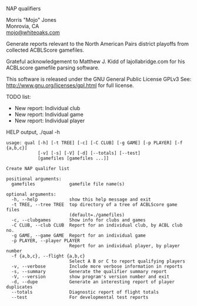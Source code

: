 NAP qualifiers

Morris "Mojo" Jones  
Monrovia, CA  
mojo@whiteoaks.com  

Generate reports relevant to the North American Pairs district
playoffs from collected ACBLScore gamefiles.

Grateful acknowledgement to Matthew J. Kidd of lajollabridge.com for
his ACBLscore gamefile parsing software.

This software is released under the GNU General Public License GPLv3
See: http://www.gnu.org/licenses/gpl.html for full license.

TODO list:

* New report: Individual club
* New report: Individual game
* New report: Individual player

HELP output, ./qual -h

    usage: qual [-h] [-t TREE] [-c] [-C CLUB] [-g GAME] [-p PLAYER] [-f {a,b,c}]
                [-v] [-s] [-V] [-d] [--totals] [--test]
                [gamefiles [gamefiles ...]]

    Create NAP qualifer list

    positional arguments:
      gamefiles             gamefile file name(s)

    optional arguments:
      -h, --help            show this help message and exit
      -t TREE, --tree TREE  top directory of a tree of ACBLScore game files
                            (default=./gamefiles)
      -c, --clubgames       Show info for clubs and games
      -C CLUB, --club CLUB  Report for an individual club, by ACBL club no.
      -g GAME, --game GAME  Report for an individual game
      -p PLAYER, --player PLAYER
                            Report for an individual player, by player number
      -f {a,b,c}, --flight {a,b,c}
                            Select A B or C to report qualifying players
      -v, --verbose         Include more verbose information in reports
      -s, --summary         Generate the qualifier summary report
      -V, --version         show program's version number and exit
      -d, --dupe            Generate an interesting report of player duplicates
      --totals              Diagnostic report of flight totals
      --test                For developmental test reports


